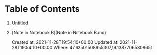 # Table of Contents

1. [Untitled](Untitled.md)
2. [Note in Notebook B](Note in Notebook B.md)

    Created at: 2021-11-28T19:54:10+00:00
    Updated at: 2021-11-28T19:54:10+00:00
    Where: 47.62501508955307,19.13877065808651

